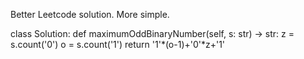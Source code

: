 Better Leetcode solution. More simple. 

class Solution:
    def maximumOddBinaryNumber(self, s: str) -> str:
        z = s.count('0')
        o = s.count('1')
        return '1'*(o-1)+'0'*z+'1'​
